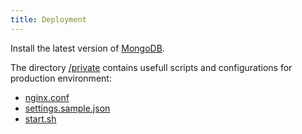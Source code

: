 ```yaml
---
title: Deployment
---
```


Install the latest version of [MongoDB](https://www.mongodb.com/).

The directory [/private](https://github.com/Keplerjs/Kepler/tree/master/private) contains usefull scripts and configurations for production environment:

* [nginx.conf](https://github.com/Keplerjs/Kepler/tree/master/private/nginx.conf)
* [settings.sample.json](https://github.com/Keplerjs/Kepler/tree/master/private/settings.sample.json)
* [start.sh](https://github.com/Keplerjs/Kepler/tree/master/private/start.sh)
